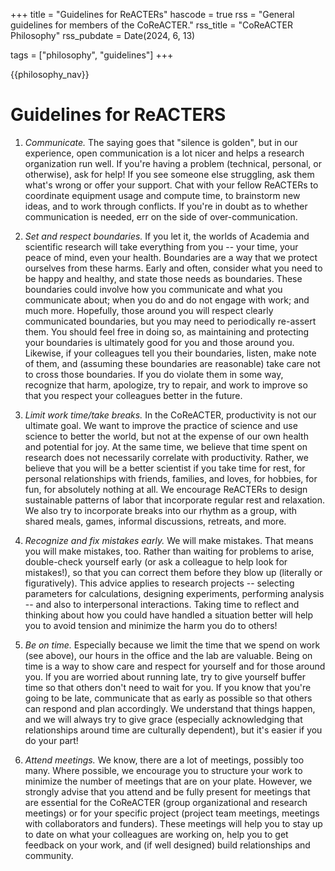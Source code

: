 +++
title = "Guidelines for ReACTERs"
hascode = true
rss = "General guidelines for members of the CoReACTER."
rss_title = "CoReACTER Philosophy"
rss_pubdate = Date(2024, 6, 13)

tags = ["philosophy", "guidelines"]
+++

{{philosophy_nav}}

# Guidelines for ReACTERS

1. *Communicate.* The saying goes that "silence is golden", but in our experience, open communication is a lot nicer and helps a research organization run well. If you're having a problem (technical, personal, or otherwise), ask for help! If you see someone else struggling, ask them what's wrong or offer your support. Chat with your fellow ReACTERs to coordinate equipment usage and compute time, to brainstorm new ideas, and to work through conflicts. If you're in doubt as to whether communication is needed, err on the side of over-communication.

2. *Set and respect boundaries.* If you let it, the worlds of Academia and scientific research will take everything from you -- your time, your peace of mind, even your health. Boundaries are a way that we protect ourselves from these harms. Early and often, consider what you need to be happy and healthy, and state those needs as boundaries. These boundaries could involve how you communicate and what you communicate about; when you do and do not engage with work; and much more. Hopefully, those around you will respect clearly communicated boundaries, but you may need to periodically re-assert them. You should feel free in doing so, as maintaining and protecting your boundaries is ultimately good for you and those around you. Likewise, if your colleagues tell you their boundaries, listen, make note of them, and (assuming these boundaries are reasonable) take care not to cross those boundaries. If you do violate them in some way, recognize that harm, apologize, try to repair, and work to improve so that you respect your colleagues better in the future.

3. *Limit work time/take breaks.* In the CoReACTER, productivity is not our ultimate goal. We want to improve the practice of science and use science to better the world, but not at the expense of our own health and potential for joy. At the same time, we believe that time spent on research does not necessarily correlate with productivity. Rather, we believe that you will be a better scientist if you take time for rest, for personal relationships with friends, families, and loves, for hobbies, for fun, for absolutely nothing at all. We encourage ReACTERs to design sustainable patterns of labor that incorporate regular rest and relaxation. We also try to incorporate breaks into our rhythm as a group, with shared meals, games, informal discussions, retreats, and more.

4. *Recognize and fix mistakes early.* We will make mistakes. That means you will make mistakes, too. Rather than waiting for problems to arise, double-check yourself early (or ask a colleague to help look for mistakes!), so that you can correct them before they blow up (literally or figuratively). This advice applies to research projects -- selecting parameters for calculations, designing experiments, performing analysis -- and also to interpersonal interactions. Taking time to reflect and thinking about how you could have handled a situation better will help you to avoid tension and minimize the harm you do to others!

5. *Be on time.* Especially because we limit the time that we spend on work (see above), our hours in the office and the lab are valuable. Being on time is a way to show care and respect for yourself and for those around you. If you are worried about running late, try to give yourself buffer time so that others don't need to wait for you. If you know that you're going to be late, communicate that as early as possible so that others can respond and plan accordingly. We understand that things happen, and we will always try to give grace (especially acknowledging that relationships around time are culturally dependent), but it's easier if you do your part!

6. *Attend meetings.* We know, there are a lot of meetings, possibly too many. Where possible, we encourage you to structure your work to minimize the number of meetings that are on your plate. However, we strongly advise that you attend and be fully present for meetings that are essential for the CoReACTER (group organizational and research meetings) or for your specific project (project team meetings, meetings with collaborators and funders). These meetings will help you to stay up to date on what your colleagues are working on, help you to get feedback on your work, and (if well designed) build relationships and community.